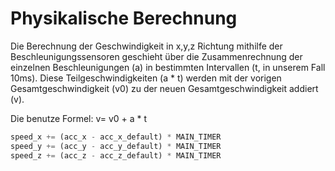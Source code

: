 # Physikalische Berechnung

Die Berechnung der Geschwindigkeit in x,y,z Richtung mithilfe der Beschleunigungssensoren geschieht über die Zusammenrechnung der einzelnen Beschleunigungen (a) in bestimmten Intervallen (t, in unserem Fall 10ms). Diese Teilgeschwindigkeiten (a * t) werden mit der vorigen Gesamtgeschwindigkeit (v0) zu der neuen Gesamtgeschwindigkeit addiert (v).

Die benutze Formel: v= v0 + a * t


```python
speed_x += (acc_x - acc_x_default) * MAIN_TIMER
speed_y += (acc_y - acc_y_default) * MAIN_TIMER
speed_z += (acc_z - acc_z_default) * MAIN_TIMER
```